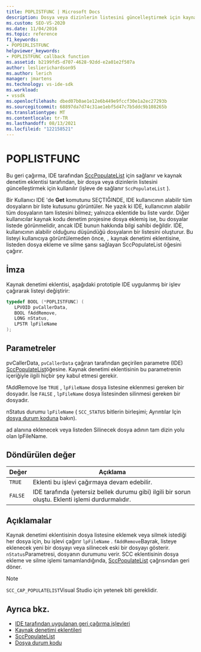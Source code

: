 ```yaml
---
title: POPLISTFUNC | Microsoft Docs
description: Dosya veya dizinlerin listesini güncelleştirmek için kaynak denetim eklentisi tarafından kullanılan POPLISTFUNC callback işlevi hakkında bilgi edinin.
ms.custom: SEO-VS-2020
ms.date: 11/04/2016
ms.topic: reference
f1_keywords:
- POPDIRLISTFUNC
helpviewer_keywords:
- POPLISTFUNC callback function
ms.assetid: b2199fd5-d707-4628-92dd-e2a01e2f507a
author: leslierichardson95
ms.author: lerich
manager: jmartens
ms.technology: vs-ide-sdk
ms.workload:
- vssdk
ms.openlocfilehash: dbed07b0ae1e12e6b449e9fccf30e1a2ec27293b
ms.sourcegitcommit: 68897da7d74c31ae1ebf5d47c7b5ddc9b108265b
ms.translationtype: MT
ms.contentlocale: tr-TR
ms.lasthandoff: 08/13/2021
ms.locfileid: "122158521"
---
```

# <a name="poplistfunc"></a>POPLISTFUNC
Bu geri çağırma, IDE tarafından [SccPopulateList](../extensibility/sccpopulatelist-function.md) için sağlanır ve kaynak denetim eklentisi tarafından, bir dosya veya dizinlerin listesini güncelleştirmek için kullanılır (işleve de sağlanır `SccPopulateList` ).

 Bir Kullanıcı IDE 'de **Get** komutunu SEÇTIĞINDE, IDE kullanıcının alabilir tüm dosyaların bir liste kutusunu görüntüler. Ne yazık ki IDE, kullanıcının alabilir tüm dosyaların tam listesini bilmez; yalnızca eklentide bu liste vardır. Diğer kullanıcılar kaynak kodu denetim projesine dosya eklemiş ise, bu dosyalar listede görünmelidir, ancak IDE bunun hakkında bilgi sahibi değildir. IDE, kullanıcının alabilir olduğunu düşündüğü dosyaların bir listesini oluşturur. Bu listeyi kullanıcıya görüntülemeden önce, [](../extensibility/sccpopulatelist-function.md) `,` kaynak denetimi eklentisine, listeden dosya ekleme ve silme şansı sağlayan SccPopulateList öğesini çağırır.

## <a name="signature"></a>İmza
 Kaynak denetimi eklentisi, aşağıdaki prototiple IDE uygulanmış bir işlev çağırarak listeyi değiştirir:

```cpp
typedef BOOL (*POPLISTFUNC) (
   LPVOID pvCallerData,
   BOOL fAddRemove,
   LONG nStatus,
   LPSTR lpFileName
);
```

## <a name="parameters"></a>Parametreler
 pvCallerData, `pvCallerData` çağıran tarafından geçirilen parametre (IDE) [SccPopulateList](../extensibility/sccpopulatelist-function.md)öğesine. Kaynak denetimi eklentisinin bu parametrenin içeriğiyle ilgili hiçbir şey kabul etmesi gerekir.

 fAddRemove Ise `TRUE` , `lpFileName` dosya listesine eklenmesi gereken bir dosyadır. İse `FALSE` , `lpFileName` dosya listesinden silinmesi gereken bir dosyadır.

 nStatus durumu `lpFileName` ( `SCC_STATUS` bitlerin birleşimi; Ayrıntılar Için [dosya durum koduna](../extensibility/file-status-code-enumerator.md) bakın).

 ad alanına eklenecek veya listeden Silinecek dosya adının tam dizin yolu olan lpFileName.

## <a name="return-value"></a>Döndürülen değer

|Değer|Açıklama|
|-----------|-----------------|
|`TRUE`|Eklenti bu işlevi çağırmaya devam edebilir.|
|`FALSE`|IDE tarafında (yetersiz bellek durumu gibi) ilgili bir sorun oluştu. Eklenti işlemi durdurmalıdır.|

## <a name="remarks"></a>Açıklamalar
 Kaynak denetimi eklentisinin dosya listesine eklemek veya silmek istediği her dosya için, bu işlevi çağırır `lpFileName` . `fAddRemove`Bayrak, listeye eklenecek yeni bir dosyayı veya silinecek eski bir dosyayı gösterir. `nStatus`Parametresi, dosyanın durumunu verir. SCC eklentisinin dosya ekleme ve silme işlemi tamamlandığında, [SccPopulateList](../extensibility/sccpopulatelist-function.md) çağrısından geri döner.

> [!NOTE]
> `SCC_CAP_POPULATELIST`Visual Studio için yetenek biti gereklidir.

## <a name="see-also"></a>Ayrıca bkz.
- [IDE tarafından uygulanan geri çağırma işlevleri](../extensibility/callback-functions-implemented-by-the-ide.md)
- [Kaynak denetimi eklentileri](../extensibility/source-control-plug-ins.md)
- [SccPopulateList](../extensibility/sccpopulatelist-function.md)
- [Dosya durum kodu](../extensibility/file-status-code-enumerator.md)
